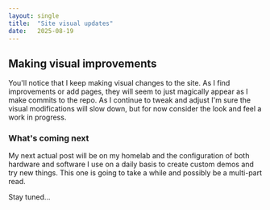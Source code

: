 ```yaml
---
layout: single
title:  "Site visual updates"
date:   2025-08-19
---
```

## Making visual improvements

You'll notice that I keep making visual changes to the site.  As I find improvements or add pages, they will seem to just magically appear as I make commits to the repo.  As I continue to tweak and adjust I'm sure the visual modifications will slow down, but for now consider the look and feel a work in progress.

### What's coming next

My next actual post will be on my homelab and the configuration of both hardware and software I use on a daily basis to create custom demos and try new things.  This one is going to take a while and possibly be a multi-part read.

Stay tuned...
